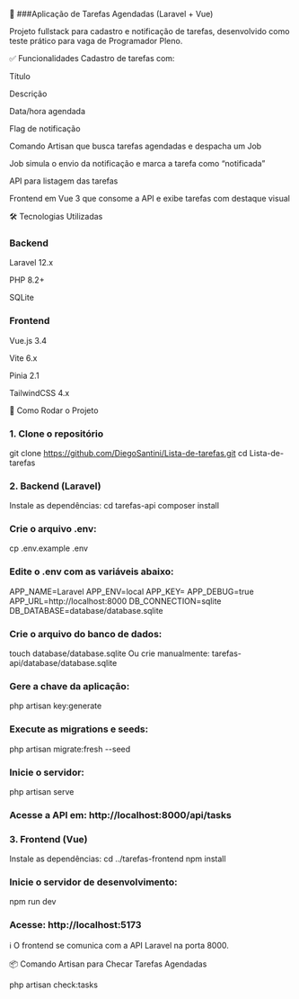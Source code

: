 📝 ###Aplicação de Tarefas Agendadas (Laravel + Vue)

Projeto fullstack para cadastro e notificação de tarefas, desenvolvido como teste prático para vaga de Programador Pleno.

✅ Funcionalidades
Cadastro de tarefas com:

Título

Descrição

Data/hora agendada

Flag de notificação

Comando Artisan que busca tarefas agendadas e despacha um Job

Job simula o envio da notificação e marca a tarefa como “notificada”

API para listagem das tarefas

Frontend em Vue 3 que consome a API e exibe tarefas com destaque visual

🛠️ Tecnologias Utilizadas
### Backend
Laravel 12.x

PHP 8.2+

SQLite

### Frontend
Vue.js 3.4

Vite 6.x

Pinia 2.1

TailwindCSS 4.x

🚀 Como Rodar o Projeto
### 1. Clone o repositório
git clone https://github.com/DiegoSantini/Lista-de-tarefas.git
cd Lista-de-tarefas
### 2. Backend (Laravel)
Instale as dependências:
cd tarefas-api
composer install

### Crie o arquivo .env:
cp .env.example .env

### Edite o .env com as variáveis abaixo:
APP_NAME=Laravel
APP_ENV=local
APP_KEY=
APP_DEBUG=true
APP_URL=http://localhost:8000
DB_CONNECTION=sqlite
DB_DATABASE=database/database.sqlite

### Crie o arquivo do banco de dados:
touch database/database.sqlite
Ou crie manualmente: tarefas-api/database/database.sqlite

### Gere a chave da aplicação:
php artisan key:generate
### Execute as migrations e seeds:
php artisan migrate:fresh --seed
### Inicie o servidor:
php artisan serve

### Acesse a API em: http://localhost:8000/api/tasks

### 3. Frontend (Vue)
Instale as dependências:
cd ../tarefas-frontend
npm install
### Inicie o servidor de desenvolvimento:
npm run dev

### Acesse: http://localhost:5173

ℹ️ O frontend se comunica com a API Laravel na porta 8000.

📦 Comando Artisan para Checar Tarefas Agendadas

php artisan check:tasks
